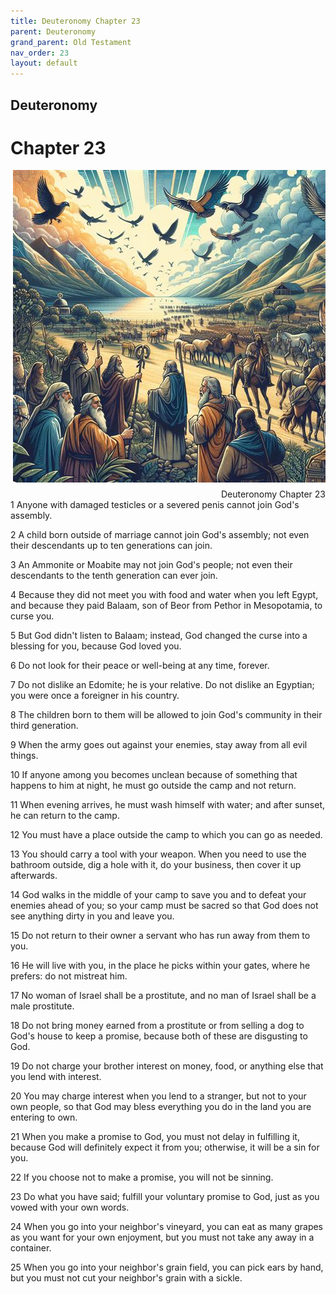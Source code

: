 ```yaml
---
title: Deuteronomy Chapter 23
parent: Deuteronomy
grand_parent: Old Testament
nav_order: 23
layout: default
---
```


## Deuteronomy

# Chapter 23

<div style="clear: both; text-align: right;">
    <img src="/assets/Image/Deuteronomy/500/23.jpg" alt="Deuteronomy Chapter 23" class="chapter-image" style="max-width: 100%; height: auto; float: right; margin: 0 0 10px 10px; padding-left: 10%;">
    <figcaption style="font-size: 14px;">Deuteronomy Chapter 23</figcaption>
</div>
1 Anyone with damaged testicles or a severed penis cannot join God's assembly.

2 A child born outside of marriage cannot join God's assembly; not even their descendants up to ten generations can join.

3 An Ammonite or Moabite may not join God's people; not even their descendants to the tenth generation can ever join.

4 Because they did not meet you with food and water when you left Egypt, and because they paid Balaam, son of Beor from Pethor in Mesopotamia, to curse you.

5 But God didn't listen to Balaam; instead, God changed the curse into a blessing for you, because God loved you.

6 Do not look for their peace or well-being at any time, forever.

7 Do not dislike an Edomite; he is your relative. Do not dislike an Egyptian; you were once a foreigner in his country.

8 The children born to them will be allowed to join God's community in their third generation.

9 When the army goes out against your enemies, stay away from all evil things.

10 If anyone among you becomes unclean because of something that happens to him at night, he must go outside the camp and not return.

11 When evening arrives, he must wash himself with water; and after sunset, he can return to the camp.

12 You must have a place outside the camp to which you can go as needed.

13 You should carry a tool with your weapon. When you need to use the bathroom outside, dig a hole with it, do your business, then cover it up afterwards.

14 God walks in the middle of your camp to save you and to defeat your enemies ahead of you; so your camp must be sacred so that God does not see anything dirty in you and leave you.

15 Do not return to their owner a servant who has run away from them to you.

16 He will live with you, in the place he picks within your gates, where he prefers: do not mistreat him.

17 No woman of Israel shall be a prostitute, and no man of Israel shall be a male prostitute.

18 Do not bring money earned from a prostitute or from selling a dog to God's house to keep a promise, because both of these are disgusting to God.

19 Do not charge your brother interest on money, food, or anything else that you lend with interest.

20 You may charge interest when you lend to a stranger, but not to your own people, so that God may bless everything you do in the land you are entering to own.

21 When you make a promise to God, you must not delay in fulfilling it, because God will definitely expect it from you; otherwise, it will be a sin for you.

22 If you choose not to make a promise, you will not be sinning.

23 Do what you have said; fulfill your voluntary promise to God, just as you vowed with your own words.

24 When you go into your neighbor's vineyard, you can eat as many grapes as you want for your own enjoyment, but you must not take any away in a container.

25 When you go into your neighbor's grain field, you can pick ears by hand, but you must not cut your neighbor's grain with a sickle.


